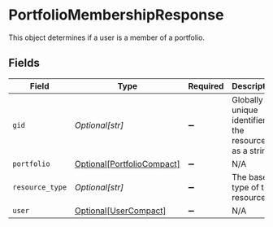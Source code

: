 # PortfolioMembershipResponse

This object determines if a user is a member of a portfolio.


## Fields

| Field                                                                 | Type                                                                  | Required                                                              | Description                                                           | Example                                                               |
| --------------------------------------------------------------------- | --------------------------------------------------------------------- | --------------------------------------------------------------------- | --------------------------------------------------------------------- | --------------------------------------------------------------------- |
| `gid`                                                                 | *Optional[str]*                                                       | :heavy_minus_sign:                                                    | Globally unique identifier of the resource, as a string.              | 12345                                                                 |
| `portfolio`                                                           | [Optional[PortfolioCompact]](../../models/shared/portfoliocompact.md) | :heavy_minus_sign:                                                    | N/A                                                                   |                                                                       |
| `resource_type`                                                       | *Optional[str]*                                                       | :heavy_minus_sign:                                                    | The base type of this resource.                                       | task                                                                  |
| `user`                                                                | [Optional[UserCompact]](../../models/shared/usercompact.md)           | :heavy_minus_sign:                                                    | N/A                                                                   |                                                                       |